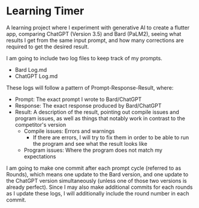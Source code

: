 # Learning Timer

A learning project where I experiment with generative AI to create a  flutter app, comparing ChatGPT (Version 3.5) and Bard (PaLM2), seeing what results I get from  the same input prompt, and how many corrections are required to get the desired result.

I am going to include two log files to keep track of my prompts.

* Bard Log.md
* ChatGPT Log.md

These logs will follow a pattern of Prompt-Response-Result, where:

* Prompt: The exact prompt I wrote to Bard/ChatGPT
* Response: The exact response produced by Bard/ChatGPT
* Result: A description of the result, pointing out compile issues and program issues, as well as things that notably work in contrast to the competitor's version
  * Compile issues: Errors and warnings
    * If there are errors, I will try to fix them in order to be able to run the program and see what the result looks like
  * Program issues: Where the program does not match my expectations

I am going to make one commit after each prompt cycle (referred to as Rounds), which means one update to the Bard version, and one update to the ChatGPT version simultaneously (unless one of those two versions is already perfect). Since I may also make additional commits for each rounds as I update these logs, I will additionally include the round number in each commit.
